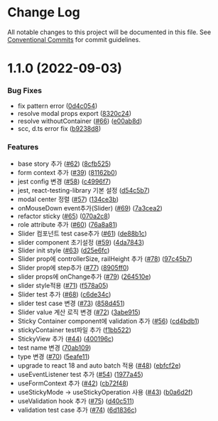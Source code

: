 # Change Log

All notable changes to this project will be documented in this file.
See [Conventional Commits](https://conventionalcommits.org) for commit guidelines.

# 1.1.0 (2022-09-03)


### Bug Fixes

* fix pattern error ([0d4c054](https://github.com/temm1210/react-monorepo/commit/0d4c0546d9064d02a1f736b87bb7c51a10fa474d))
* resolve modal props export ([8320c24](https://github.com/temm1210/react-monorepo/commit/8320c243aab2f64e21963c5aa1b0ec6f0a17b0a6))
* resolve withoutContainer ([#66](https://github.com/temm1210/react-monorepo/issues/66)) ([e00ab8d](https://github.com/temm1210/react-monorepo/commit/e00ab8df44cd4352e5e7d42f066aa89f70bb713f))
* scc, d.ts error fix ([b9238d8](https://github.com/temm1210/react-monorepo/commit/b9238d8c9aa2b91211da5ee3e991e36378e98595))


### Features

* base story 추가 ([#62](https://github.com/temm1210/react-monorepo/issues/62)) ([8cfb525](https://github.com/temm1210/react-monorepo/commit/8cfb525fe5e7a657230a2f465359a2756d04bf18))
* form context 추가 ([#39](https://github.com/temm1210/react-monorepo/issues/39)) ([81162b0](https://github.com/temm1210/react-monorepo/commit/81162b04f8a0dabe48772add4ad436b77f56fed7))
* jest config 변경 ([#58](https://github.com/temm1210/react-monorepo/issues/58)) ([c4996f7](https://github.com/temm1210/react-monorepo/commit/c4996f7234c026fcb60aec34de91c2f6cfa3c5be))
* jest, react-testing-library 기본 설정 ([d54c5b7](https://github.com/temm1210/react-monorepo/commit/d54c5b7d943d00b3917b548f671b8fd8801ed2b3))
* modal center 정렬 ([#57](https://github.com/temm1210/react-monorepo/issues/57)) ([134ce3b](https://github.com/temm1210/react-monorepo/commit/134ce3b892f5ea0c78c593e6b4f1fd3a8ee28f6e))
* onMouseDown event추가(Slider) ([#69](https://github.com/temm1210/react-monorepo/issues/69)) ([7a3cea2](https://github.com/temm1210/react-monorepo/commit/7a3cea2225ac38caad389bc145a9360cd397fcb3))
* refactor sticky ([#65](https://github.com/temm1210/react-monorepo/issues/65)) ([070a2c8](https://github.com/temm1210/react-monorepo/commit/070a2c8e49ba95fca5b8fa4f746172fe4bea4577))
* role attribute 추가 ([#60](https://github.com/temm1210/react-monorepo/issues/60)) ([76a8a81](https://github.com/temm1210/react-monorepo/commit/76a8a81dc490011cabed1177845c99c14705c761))
* Slider 컴포넌트 test case추가 ([#61](https://github.com/temm1210/react-monorepo/issues/61)) ([de88b1c](https://github.com/temm1210/react-monorepo/commit/de88b1cc70f47bc405738b29d9e283fb4ed486b9))
* slider component 초기설정 ([#59](https://github.com/temm1210/react-monorepo/issues/59)) ([4da7843](https://github.com/temm1210/react-monorepo/commit/4da784351f228683955a6c8d0563b33a90c4e99b))
* Slider init style  ([#63](https://github.com/temm1210/react-monorepo/issues/63)) ([d25e6fc](https://github.com/temm1210/react-monorepo/commit/d25e6fc7ab5e1c280c1b865c5a80a7ea67d6c896))
* Slider prop에 controllerSize, railHeight 추가 ([#78](https://github.com/temm1210/react-monorepo/issues/78)) ([97c45b7](https://github.com/temm1210/react-monorepo/commit/97c45b704c0c357587fffd5f9ffbb116bf2ba345))
* Slider prop에 step추가 ([#77](https://github.com/temm1210/react-monorepo/issues/77)) ([8905ff0](https://github.com/temm1210/react-monorepo/commit/8905ff048d380e125b2563d49ea4e6e636d5e88a))
* slider props에 onChange추가 ([#79](https://github.com/temm1210/react-monorepo/issues/79)) ([264510e](https://github.com/temm1210/react-monorepo/commit/264510ee24f3a6f157265e3274c902ac2f0b6cda))
* slider style적용 ([#71](https://github.com/temm1210/react-monorepo/issues/71)) ([f578a05](https://github.com/temm1210/react-monorepo/commit/f578a050e5abe1af291a029188b0eb7e4f507183))
* Slider test 추가 ([#68](https://github.com/temm1210/react-monorepo/issues/68)) ([c6de34c](https://github.com/temm1210/react-monorepo/commit/c6de34c6cbde4b7ba6dacfa37016aadced45ec7e))
* slider test case 변경 ([#73](https://github.com/temm1210/react-monorepo/issues/73)) ([858d451](https://github.com/temm1210/react-monorepo/commit/858d4516ca983c667fe0d6e88a29a68736a1d5ff))
* Slider value 계산 로직 변경 ([#72](https://github.com/temm1210/react-monorepo/issues/72)) ([3abe915](https://github.com/temm1210/react-monorepo/commit/3abe9156965feaf29fea7166f2a55dc4fe3689d2))
* Sticky Container component에 validation 추가 ([#56](https://github.com/temm1210/react-monorepo/issues/56)) ([cd4bdb1](https://github.com/temm1210/react-monorepo/commit/cd4bdb1bb54abbfed1b20febfe891753fae6e1a3))
* stickyContainer test파일 추가 ([f1bb522](https://github.com/temm1210/react-monorepo/commit/f1bb5227934e724f49395a03cddfded35961741f))
* StickyView 추가 ([#44](https://github.com/temm1210/react-monorepo/issues/44)) ([400196c](https://github.com/temm1210/react-monorepo/commit/400196c4ba869374e58689221e66cb76e5d5670f))
* test name 변경 ([70ab109](https://github.com/temm1210/react-monorepo/commit/70ab1097a0e6beb1c9c9e0cb785b66f4aacb64df))
* type 변경 ([#70](https://github.com/temm1210/react-monorepo/issues/70)) ([5eafe11](https://github.com/temm1210/react-monorepo/commit/5eafe1141bee05e57bf0f7ad0f9e9d28a3c2b7ba))
* upgrade to react 18 and auto batch 적용 ([#48](https://github.com/temm1210/react-monorepo/issues/48)) ([ebfcf2e](https://github.com/temm1210/react-monorepo/commit/ebfcf2e1ff0b4a936542f91785aa654d2403f488))
* useEventListener test 추가 ([#54](https://github.com/temm1210/react-monorepo/issues/54)) ([1977a45](https://github.com/temm1210/react-monorepo/commit/1977a452879b001caa5d15008e88fb75b81ad247))
* useFormContext 추가 ([#42](https://github.com/temm1210/react-monorepo/issues/42)) ([cb72f48](https://github.com/temm1210/react-monorepo/commit/cb72f48da8331111c686340ec81c5ef3468f6df3))
* useStickyMode -> useStickyOperation 사용 ([#43](https://github.com/temm1210/react-monorepo/issues/43)) ([b0a6d2f](https://github.com/temm1210/react-monorepo/commit/b0a6d2fc21aa2080b3a34a2b90371768ce8f307c))
* useValidation hook 추가 ([#75](https://github.com/temm1210/react-monorepo/issues/75)) ([d40c511](https://github.com/temm1210/react-monorepo/commit/d40c5119cfec21d14dfa76a1a5b89e6635abc5d0))
* validation test case 추가 ([#74](https://github.com/temm1210/react-monorepo/issues/74)) ([6d1836c](https://github.com/temm1210/react-monorepo/commit/6d1836c77bdc6738bfceae49a39225efe164f49c))
